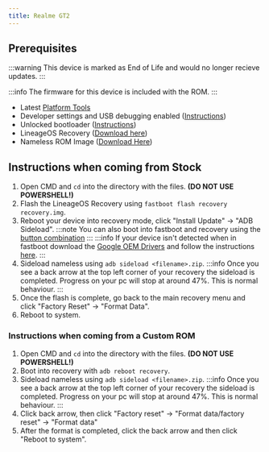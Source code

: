 ```yaml
---
title: Realme GT2
---
```


## Prerequisites

:::warning
This device is marked as End of Life and would no longer recieve updates.
:::

:::info
The firmware for this device is included with the ROM.
:::
- Latest [Platform Tools](/docs/faq.md/#links)
- Developer settings and USB debugging enabled ([Instructions](/docs/faq.md/#enabling-developer-options))
- Unlocked bootloader ([Instructions](/docs/faq.md/#how-to-unlock-bootloader))
- LineageOS Recovery ([Download here](https://github.com/pjgowtham/android_device_realme_porsche/releases/download/lineage-21.0-20240107-UNOFFICIAL-porsche/recovery-lineage-21.0-20240107-UNOFFICIAL-porsche.zip))
- Nameless ROM Image ([Download Here](/docs/getting-started/downloads/legacy/porsche.md))

## Instructions when coming from Stock

1. Open CMD and `cd` into the directory with the files. **(DO NOT USE POWERSHELL!)**
2. Flash the LineageOS Recovery using `fastboot flash recovery recovery.img`.
3. Reboot your device into recovery mode, click "Install Update" -> "ADB Sideload".
:::note
You can also boot into fastboot and recovery using the [button combination](/docs/faq.md#button-combinations)
:::
:::info
If your device isn't detected when in fastboot download the [Google OEM Drivers](/docs/faq.md#links) and follow the instructions [here](/docs/faq.md#installing-google-usb-drivers).
:::
4. Sideload nameless using `adb sideload <filename>.zip`.
:::info
Once you see a back arrow at the top left corner of your recovery the sideload is completed. Progress on your pc will stop at around 47%. This is normal behaviour.
:::
5. Once the flash is complete, go back to the main recovery menu and click "Factory Reset" -> "Format Data".
6. Reboot to system.

### Instructions when coming from a Custom ROM

1. Open CMD and `cd` into the directory with the files. **(DO NOT USE POWERSHELL!)**
2. Boot into recovery with `adb reboot recovery`.
3. Sideload nameless using `adb sideload <filename>.zip`.
:::info
Once you see a back arrow at the top left corner of your recovery the sideload is completed. Progress on your pc will stop at around 47%. This is normal behaviour.
:::
4. Click back arrow, then click "Factory reset" -> "Format data/factory reset" -> "Format data"
5. After the format is completed, click the back arrow and then click "Reboot to system".